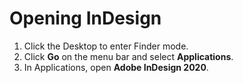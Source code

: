 # Opening InDesign

1. Click the Desktop to enter Finder mode.
2. Click **Go** on the menu bar and select **Applications**.
3. In Applications, open **Adobe InDesign 2020**.

